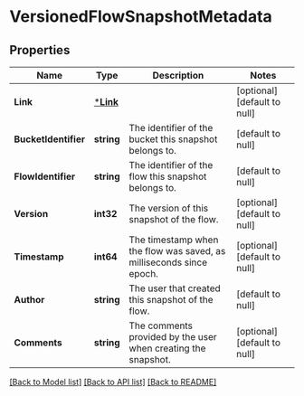 # VersionedFlowSnapshotMetadata

## Properties
Name | Type | Description | Notes
------------ | ------------- | ------------- | -------------
**Link** | [***Link**](Link.md) |  | [optional] [default to null]
**BucketIdentifier** | **string** | The identifier of the bucket this snapshot belongs to. | [default to null]
**FlowIdentifier** | **string** | The identifier of the flow this snapshot belongs to. | [default to null]
**Version** | **int32** | The version of this snapshot of the flow. | [optional] [default to null]
**Timestamp** | **int64** | The timestamp when the flow was saved, as milliseconds since epoch. | [optional] [default to null]
**Author** | **string** | The user that created this snapshot of the flow. | [default to null]
**Comments** | **string** | The comments provided by the user when creating the snapshot. | [optional] [default to null]

[[Back to Model list]](../README.md#documentation-for-models) [[Back to API list]](../README.md#documentation-for-api-endpoints) [[Back to README]](../README.md)


